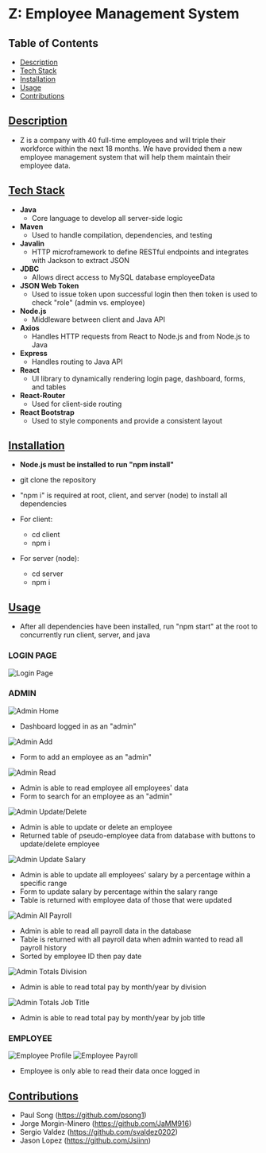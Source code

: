 # Z: Employee Management System

## Table of Contents

- [Description](#description)
- [Tech Stack](#tech-stack)
- [Installation](#installation)
- [Usage](#Usage)
- [Contributions](#contributions)

## [Description](#table-of-contents)

- Z is a company with 40 full-time employees and will triple their workforce within the next 18 months. We have provided them a new employee management system that will help them maintain their employee data.

## [Tech Stack](#table-of-contents)

- **Java**
  - Core language to develop all server-side logic
- **Maven**
  - Used to handle compilation, dependencies, and testing
- **Javalin**
  - HTTP microframework to define RESTful endpoints and integrates with Jackson to extract JSON
- **JDBC**
  - Allows direct access to MySQL database employeeData
- **JSON Web Token**
  - Used to issue token upon successful login then then token is used to check "role" (admin vs. employee)
- **Node.js**
  - Middleware between client and Java API
- **Axios**
  - Handles HTTP requests from React to Node.js and from Node.js to Java
- **Express**
  - Handles routing to Java API
- **React**
  - UI library to dynamically rendering login page, dashboard, forms, and tables
- **React-Router**
  - Used for client-side routing
- **React Bootstrap**
  - Used to style components and provide a consistent layout

## [Installation](#table-of-contents)

- **Node.js must be installed to run "npm install"**
- git clone the repository
- "npm i" is required at root, client, and server (node) to install all dependencies

- For client:

  - cd client
  - npm i

- For server (node):
  - cd server
  - npm i

## [Usage](#table-of-contents)

- After all dependencies have been installed, run "npm start" at the root to concurrently run client, server, and java

### **LOGIN PAGE**

![Login Page](client\src\assets\imgs\login.png)

### **ADMIN**

![Admin Home](client\src\assets\imgs\admin-home.png)

- Dashboard logged in as an "admin"

![Admin Add](client\src\assets\imgs\admin-add.png)

- Form to add an employee as an "admin"

![Admin Read](client\src\assets\imgs\admin-read.png)

- Admin is able to read employee all employees' data
- Form to search for an employee as an "admin"

![Admin Update/Delete](client\src\assets\imgs\admin-ud.png)

- Admin is able to update or delete an employee
- Returned table of pseudo-employee data from database with buttons to update/delete employee

![Admin Update Salary](client\src\assets\imgs\admin-salary.png)

- Admin is able to update all employees' salary by a percentage within a specific range
- Form to update salary by percentage within the salary range
- Table is returned with employee data of those that were updated

![Admin All Payroll](client\src\assets\imgs\admin-payroll-all.png)

- Admin is able to read all payroll data in the database
- Table is returned with all payroll data when admin wanted to read all payroll history
- Sorted by employee ID then pay date

![Admin Totals Division](client\src\assets\imgs\admin-totals-div.png)

- Admin is able to read total pay by month/year by division

![Admin Totals Job Title](client\src\assets\imgs\admin-payroll-jt.png)

- Admin is able to read total pay by month/year by job title

### **EMPLOYEE**

![Employee Profile](client\src\assets\imgs\emp-profile.png)
![Employee Payroll](client\src\assets\imgs\emp-payroll.png)

- Employee is only able to read their data once logged in

## [Contributions](#table-of-contents)

- Paul Song (https://github.com/psong1)
- Jorge Morgin-Minero (https://github.com/JaMM916)
- Sergio Valdez (https://github.com/svaldez0202)
- Jason Lopez (https://github.com/Jsiinn)

